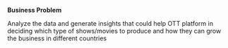 **Business Problem**

Analyze the data and generate insights that could help OTT platform in deciding which type of shows/movies to produce and how they can grow the business in different countries
